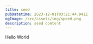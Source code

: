 ```yaml
---
title: seed
pubDatetime: 2023-12-01T03:21:44.941Z
ogImage: /src/assets/img/speed.png
description: seed content
---
```


Hello World
